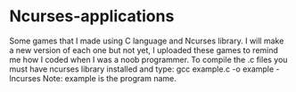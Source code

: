 # Ncurses-applications
Some games that I made using C language and Ncurses library. 
I will make a new version of each one but not yet, I uploaded these games to remind me how I coded when I was a noob programmer.
To compile the .c files you must have ncurses library installed and type:
  gcc example.c -o example -lncurses
Note: example is the program name.
